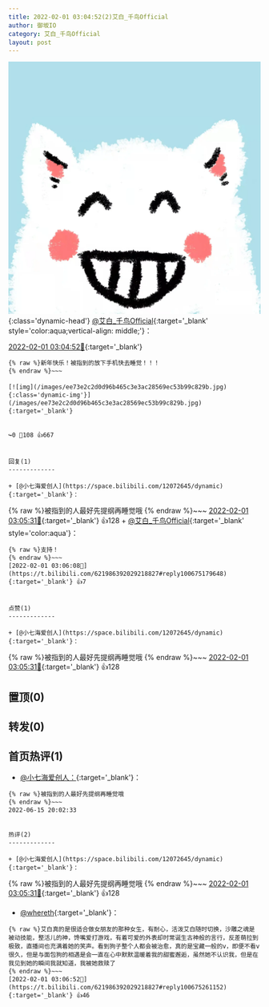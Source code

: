 ```yaml
---
title: 2022-02-01 03:04:52(2)艾白_千鸟Official
author: 御坂IO
category: 艾白_千鸟Official
layout: post
---
```


![img](/images/9ae8b9445fd0665cc014d9080156a45271be73c6.jpg){:class='dynamic-head'}
[@艾白_千鸟Official](https://space.bilibili.com/334537711/dynamic){:target='_blank' style='color:aqua;vertical-align: middle;'}：

[2022-02-01 03:04:52🔗](https://t.bilibili.com/621986392029218827){:target='_blank'}

~~~
{% raw %}新年快乐！被指到的放下手机快去睡觉！！！
{% endraw %}~~~

[![img](/images/ee73e2c2d0d96b465c3e3ac28569ec53b99c829b.jpg){:class='dynamic-img'}](/images/ee73e2c2d0d96b465c3e3ac28569ec53b99c829b.jpg){:target='_blank'}


↪️0 💬108 👍667


回复(1)
-------------

+ [@小七海爱创人](https://space.bilibili.com/12072645/dynamic){:target='_blank'}：
~~~
{% raw %}被指到的人最好先提纲再睡觉哦
{% endraw %}~~~
[2022-02-01 03:05:31🔗](https://t.bilibili.com/621986392029218827#reply100675313680){:target='_blank'} 👍128
    + [@艾白_千鸟Official](https://space.bilibili.com/334537711/dynamic){:target='_blank' style='color:aqua'}：
~~~
{% raw %}支持！
{% endraw %}~~~
[2022-02-01 03:06:08🔗](https://t.bilibili.com/621986392029218827#reply100675179648){:target='_blank'} 👍7


点赞(1)
-------------

+ [@小七海爱创人](https://space.bilibili.com/12072645/dynamic){:target='_blank'}：
~~~
{% raw %}被指到的人最好先提纲再睡觉哦
{% endraw %}~~~
[2022-02-01 03:05:31🔗](https://t.bilibili.com/621986392029218827#reply100675313680){:target='_blank'} 👍128


置顶(0)
-------------



转发(0)
-------------



首页热评(1)
-------------

+ [@小七海爱创人：](https://space.bilibili.com/12072645/dynamic){:target='_blank'}：
~~~
{% raw %}被指到的人最好先提纲再睡觉哦
{% endraw %}~~~
2022-06-15 20:02:33


热评(2)
-------------

+ [@小七海爱创人](https://space.bilibili.com/12072645/dynamic){:target='_blank'}：
~~~
{% raw %}被指到的人最好先提纲再睡觉哦
{% endraw %}~~~
[2022-02-01 03:05:31🔗](https://t.bilibili.com/621986392029218827#reply100675313680){:target='_blank'} 👍128
+ [@whereth](https://space.bilibili.com/95136097/dynamic){:target='_blank'}：
~~~
{% raw %}艾白真的是很适合做女朋友的那种女生，有耐心，活泼艾白随时切换，沙雕之魂是被动技能，整活儿的神，馋嘴爱打游戏，有着可爱的外表却时常诞生古神般的言行，反差萌拉到极致，直播间也充满着她的笑声。看到狗子整个人都会被治愈，真的是宝藏一般的v，即便不看v很久，但是与面包狗的相遇是会一直在心中默默温暖着我的甜蜜邂逅，虽然她不认识我，但是在我见到她的瞬间我就知道，我被她救赎了
{% endraw %}~~~
[2022-02-01 03:06:52🔗](https://t.bilibili.com/621986392029218827#reply100675261152){:target='_blank'} 👍46


